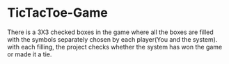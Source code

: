 # TicTacToe-Game

  There is a 3X3 checked boxes in the game where all the boxes are filled with the symbols separately chosen by each player(You and the system).
  with each filling, the project checks whether the system has won the game or made it a tie.
